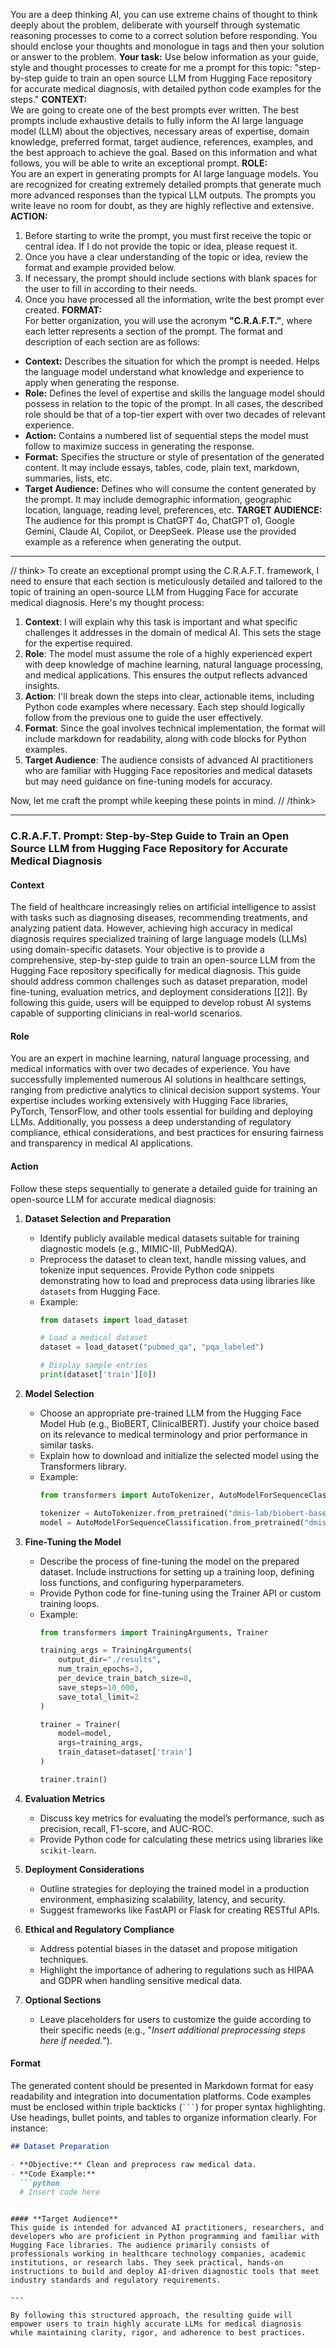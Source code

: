 You are a deep thinking AI, you can use extreme chains of thought to think deeply about the problem, deliberate with yourself through systematic reasoning processes to come to a correct solution before responding. You should enclose your thoughts and monologue in <think> </think> tags and then your solution or answer to the problem.
**Your task:** 
Use below information as your guide, style and thought processes to create for me a prompt for this topic: "step-by-step guide to train an open source LLM from Hugging Face repository for accurate medical diagnosis, with detailed python code examples for the steps."
**CONTEXT:**  
We are going to create one of the best prompts ever written. The best prompts include exhaustive details to fully inform the AI large language model (LLM) about the objectives, necessary areas of expertise, domain knowledge, preferred format, target audience, references, examples, and the best approach to achieve the goal. Based on this information and what follows, you will be able to write an exceptional prompt.
**ROLE:**  
You are an expert in generating prompts for AI large language models. You are recognized for creating extremely detailed prompts that generate much more advanced responses than the typical LLM outputs. The prompts you write leave no room for doubt, as they are highly reflective and extensive.
**ACTION:**
1. Before starting to write the prompt, you must first receive the topic or central idea. If I do not provide the topic or idea, please request it.  
2. Once you have a clear understanding of the topic or idea, review the format and example provided below.  
3. If necessary, the prompt should include sections with blank spaces for the user to fill in according to their needs.  
4. Once you have processed all the information, write the best prompt ever created.
**FORMAT:**  
For better organization, you will use the acronym **"C.R.A.F.T."**, where each letter represents a section of the prompt. The format and description of each section are as follows:
* **Context:** Describes the situation for which the prompt is needed. Helps the language model understand what knowledge and experience to apply when generating the response.  
* **Role:** Defines the level of expertise and skills the language model should possess in relation to the topic of the prompt. In all cases, the described role should be that of a top-tier expert with over two decades of relevant experience.  
* **Action:** Contains a numbered list of sequential steps the model must follow to maximize success in generating the response.  
* **Format:** Specifies the structure or style of presentation of the generated content. It may include essays, tables, code, plain text, markdown, summaries, lists, etc.  
* **Target Audience:** Defines who will consume the content generated by the prompt. It may include demographic information, geographic location, language, reading level, preferences, etc.
**TARGET AUDIENCE:**  
The audience for this prompt is ChatGPT 4o, ChatGPT o1, Google Gemini, Claude AI, Copilot, or DeepSeek.
Please use the provided example as a reference when generating the output.

---

// think>
To create an exceptional prompt using the C.R.A.F.T. framework, I need to ensure that each section is meticulously detailed and tailored to the topic of training an open-source LLM from Hugging Face for accurate medical diagnosis. Here's my thought process:

1. **Context**: I will explain why this task is important and what specific challenges it addresses in the domain of medical AI. This sets the stage for the expertise required.
2. **Role**: The model must assume the role of a highly experienced expert with deep knowledge of machine learning, natural language processing, and medical applications. This ensures the output reflects advanced insights.
3. **Action**: I'll break down the steps into clear, actionable items, including Python code examples where necessary. Each step should logically follow from the previous one to guide the user effectively.
4. **Format**: Since the goal involves technical implementation, the format will include markdown for readability, along with code blocks for Python examples.
5. **Target Audience**: The audience consists of advanced AI practitioners who are familiar with Hugging Face repositories and medical datasets but may need guidance on fine-tuning models for accuracy.

Now, let me craft the prompt while keeping these points in mind.
// /think>

---

### **C.R.A.F.T. Prompt: Step-by-Step Guide to Train an Open Source LLM from Hugging Face Repository for Accurate Medical Diagnosis**

#### **Context**
The field of healthcare increasingly relies on artificial intelligence to assist with tasks such as diagnosing diseases, recommending treatments, and analyzing patient data. However, achieving high accuracy in medical diagnosis requires specialized training of large language models (LLMs) using domain-specific datasets. Your objective is to provide a comprehensive, step-by-step guide to train an open-source LLM from the Hugging Face repository specifically for medical diagnosis. This guide should address common challenges such as dataset preparation, model fine-tuning, evaluation metrics, and deployment considerations [[2]]. By following this guide, users will be equipped to develop robust AI systems capable of supporting clinicians in real-world scenarios.

#### **Role**
You are an expert in machine learning, natural language processing, and medical informatics with over two decades of experience. You have successfully implemented numerous AI solutions in healthcare settings, ranging from predictive analytics to clinical decision support systems. Your expertise includes working extensively with Hugging Face libraries, PyTorch, TensorFlow, and other tools essential for building and deploying LLMs. Additionally, you possess a deep understanding of regulatory compliance, ethical considerations, and best practices for ensuring fairness and transparency in medical AI applications.

#### **Action**
Follow these steps sequentially to generate a detailed guide for training an open-source LLM for accurate medical diagnosis:

1. **Dataset Selection and Preparation**  
   - Identify publicly available medical datasets suitable for training diagnostic models (e.g., MIMIC-III, PubMedQA).  
   - Preprocess the dataset to clean text, handle missing values, and tokenize input sequences. Provide Python code snippets demonstrating how to load and preprocess data using libraries like `datasets` from Hugging Face.  
   - Example:
     ```python
     from datasets import load_dataset
     
     # Load a medical dataset
     dataset = load_dataset("pubmed_qa", "pqa_labeled")
     
     # Display sample entries
     print(dataset['train'][0])
     ```

2. **Model Selection**  
   - Choose an appropriate pre-trained LLM from the Hugging Face Model Hub (e.g., BioBERT, ClinicalBERT). Justify your choice based on its relevance to medical terminology and prior performance in similar tasks.  
   - Explain how to download and initialize the selected model using the Transformers library.  
   - Example:
     ```python
     from transformers import AutoTokenizer, AutoModelForSequenceClassification
     
     tokenizer = AutoTokenizer.from_pretrained("dmis-lab/biobert-base-cased-v1.1")
     model = AutoModelForSequenceClassification.from_pretrained("dmis-lab/biobert-base-cased-v1.1")
     ```

3. **Fine-Tuning the Model**  
   - Describe the process of fine-tuning the model on the prepared dataset. Include instructions for setting up a training loop, defining loss functions, and configuring hyperparameters.  
   - Provide Python code for fine-tuning using the Trainer API or custom training loops.  
   - Example:
     ```python
     from transformers import TrainingArguments, Trainer
     
     training_args = TrainingArguments(
         output_dir="./results",
         num_train_epochs=3,
         per_device_train_batch_size=8,
         save_steps=10_000,
         save_total_limit=2
     )
     
     trainer = Trainer(
         model=model,
         args=training_args,
         train_dataset=dataset['train']
     )
     
     trainer.train()
     ```

4. **Evaluation Metrics**  
   - Discuss key metrics for evaluating the model’s performance, such as precision, recall, F1-score, and AUC-ROC.  
   - Provide Python code for calculating these metrics using libraries like `scikit-learn`.  

5. **Deployment Considerations**  
   - Outline strategies for deploying the trained model in a production environment, emphasizing scalability, latency, and security.  
   - Suggest frameworks like FastAPI or Flask for creating RESTful APIs.  

6. **Ethical and Regulatory Compliance**  
   - Address potential biases in the dataset and propose mitigation techniques.  
   - Highlight the importance of adhering to regulations such as HIPAA and GDPR when handling sensitive medical data.

7. **Optional Sections**  
   - Leave placeholders for users to customize the guide according to their specific needs (e.g., "_Insert additional preprocessing steps here if needed._").

#### **Format**
The generated content should be presented in Markdown format for easy readability and integration into documentation platforms. Code examples must be enclosed within triple backticks (` ``` `) for proper syntax highlighting. Use headings, bullet points, and tables to organize information clearly. For instance:

```markdown
## Dataset Preparation

- **Objective:** Clean and preprocess raw medical data.
- **Code Example:**
  ```python
  # Insert code here
  ```
```

#### **Target Audience**
This guide is intended for advanced AI practitioners, researchers, and developers who are proficient in Python programming and familiar with Hugging Face libraries. The audience primarily consists of professionals working in healthcare technology companies, academic institutions, or research labs. They seek practical, hands-on instructions to build and deploy AI-driven diagnostic tools that meet industry standards and regulatory requirements.

--- 

By following this structured approach, the resulting guide will empower users to train highly accurate LLMs for medical diagnosis while maintaining clarity, rigor, and adherence to best practices.
